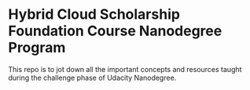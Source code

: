 # Hybrid Cloud Scholarship Foundation Course Nanodegree Program

This repo is to jot down all the important concepts and resources taught during the challenge phase of Udacity Nanodegree.
